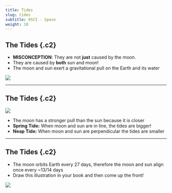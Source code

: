 ```yaml
---
title: Tides
slug: tides
subtitle: 9SCI - Space
weight: 10
---
```


## The Tides {.c2}

- __MISCONCEPTION__: They are not __just__ caused by the moon.
- They are caused by __both__ sun and moon!
- The moon and sun exert a gravitational pull on the Earth and its water

![](https://c.tadst.com/gfx/1200x630/tides-third-quarter-moon.png)

---

## The Tides {.c2}

![](https://s3-us-west-2.amazonaws.com/courses-images/wp-content/uploads/sites/2952/2018/01/31195922/CNX_UPhysics_13_06_MoreTides.jpg)

- The moon has a stronger pull than the sun because it is closer
- __Spring Tide:__ When moon and sun are in line, the tides are bigger!
- __Neap Tide:__ When moon and sun are perpendicular the tides are smaller

---

## The Tides {.c2}

- The moon orbits Earth every 27 days, therefore the moon and sun align once every ~13/14 days
- Draw this illustration in your book and then come up the front!

![](https://s3-us-west-2.amazonaws.com/courses-images/wp-content/uploads/sites/2952/2018/01/31195922/CNX_UPhysics_13_06_MoreTides.jpg)
